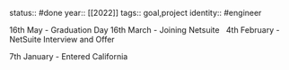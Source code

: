 status:: #done
year:: [[2022]]
tags:: goal,project
identity:: #engineer

16th May - Graduation Day
16th March - Joining Netsuite  
4th February - NetSuite Interview and Offer

7th January - Entered California
